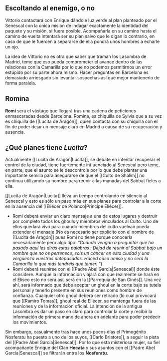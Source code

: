 ## Escoltando al enemigo, o no
Vittorio contactará con Enrique dándole luz verde al plan planteado por el Senescal con la única misión de indagar exactamente la identidad del paquete y su misión, si fuera posible. Acompañarla en su camino hasta el camino de vuelta intentará ser su plan salvo que le digan lo contrario, en caso de que le fuercen a separarse de ella pondrá unos hombres a echarle un ojo. 

La idea de Vittorio no es otra que saber que traman los Lasombra de Madrid, teme que eso pueda comprometer el avance dentro de las relaciones con la Camarilla por lo que no podemos permitirnos un error estúpido por su parte ahora mismo. Hacer preguntas en Barcelona es demasiado arriesgado sin levantar sospechas así que mejor mantenerlo de forma paralela.

## Romina
**Romi** será el vástago que llegará tras una cadena de peticiones enmascaradas desde Barcelona. Romina, es chiquilla de Sylvia que a su vez es chiquilla de [[Lucita de Aragón]], quien contacta con su chiquilla con el fin de poder dejar un mensaje claro en Madrid a causa de su recuperación y ausencia.

## ¿Qué planes tiene *Lucita*?
Actualmente [[Lucita de Aragón|Lucita]], se debate en intentar recuperar el control de la ciudad, tiene fuertemente influenciado al Senescal pero teme, en parte, que el asunto se le descontrole por lo que debe plantar una importante semilla para asegurarse de que el [[Culto de Shalim]] no continua utilizando su nombre para reunir a las manadas del Sabbat fieles a ella. 

[[Lucita de Aragón|Lucita]] lleva un tiempo controlando en silencio al Senescal y esto es sólo un paso más en sus planes para controlar a la corte en la ausencia del [[Eliécer de Polanco|Príncipe Eliécer]]. 
* Romi deberá enviar un claro mensaje a una de estos lugares y destruir por completo todos los ghouls y miembros vinculados al Culto. Uno de ellos quedará vivo para cuando miembros del culto vuelvan pueda extender el mensaje (No es necesario ser explícito con el nombre de [[Lucita de Aragón]] pues Romi no tiene porque conocerla necesariamente pero algo tipo: *"Cuando vengan a preguntar que ha pasado aquí les dirás estas palabras : Dejad de reunir al Sabbat bajo un nombre que no os pertenece, sois un cáncer en esta ciudad y una vergüenza vuestros antepasados. Haced caso omiso y no será la Camarilla lo que más tendréis que temer. "*)
* Romi deberá reunirse con el [[Padre Abel García|Senescal]] donde éste considere. Aunque la información viajará con que realmente se hará en el Elíseo esto no será así, será en la [[Parroquia de San Ginés]]. Una vez ahí, será informado que debe aceptar un ghoul en la corte bajo su tutela personal y tenerlo presente en sus reuniones como hombre de confianza. Cualquier otro ghoul deberá ser retirado (lo cual provocará que [[Ramiro Tomas]], ghoul real de Eliécer, se mantenga fuera de las reuniones y de la información oficial. 
La intención de la antigua Lasombra es dar un paso en claro para controlar la corte y recibir la información de primera mano de ahora en adelante para poder predecir los movimientos. 

Sin embargo, casualmente tras hace unos pocos días el Primogénito Nosferatu ha puesto a uno de los suyos, [[Carlo Briatore]], a seguir la pista del [[Padre Abel García|Senescal]]. Por lo que esta misteriosa mujer, su fiel acompañante Enrique del Clan **Hecata** y sus asuntos con el [[Padre Abel García|Senescal]] se filtrarán entre los **Nosferatu**.   




